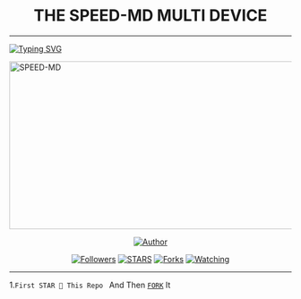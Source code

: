<h1 align="center"> THE SPEED-MD MULTI DEVICE </h1>
<p align="center">  

***
  
<a href="https://git.io/typing-svg"><img src="https://readme-typing-svg.demolab.com?font=Black+Ops+One&size=50&pause=1000&color=1BAFBAFF&center=true&width=910&height=100&lines=THANKS FOR CHOOSING +SPEED-MD;MULTI+DEVICE+WHATSAPP+BOT;CREATED+BY+DYBY+TRUE;RELEASED+24.9.2024" alt="Typing SVG" /></a>
  </p>
    <img alt="SPEED-MD" width="700" height="300" src="https://img.freepik.com/photos-premium/dessin-eclair-mot-foudre-dessus_779834-2033.jpg">
<p align="center">
<p align="center">
<a href="https://github.com/DYBY-TRUE/SPEED-MD"><img title="Author" src="https://img.shields.io/badge/FLASH_MD-black?style=for-the-badge&logo=github"></a>
<p/>
<p align="center">
<a href="https://github.com/DYBY-TRUE?tab=followers"><img title="Followers" src="https://img.shields.io/github/followers/DYBY-TRUE?label=Followers&style=social"></a>
<a href="https://github.com/DYBY-TRUE/SPEED-MD/stargazers/"><img title="STARS" src="https://img.shields.io/github/stars/DYBY-TRUE/SPEED-MD?&style=social"></a>
<a href="https://github.com/DYBY-TRUE/SPEED-MD-Md/network/members"><img title="Forks" src="https://img.shields.io/github/forks/DYBY-TRUE/SPEED-MD?style=social"></a>
<a href="https://github.com/DYBY/SPEED-MD/watchers"><img title="Watching" src="https://img.shields.io/github/watchers/DYBY-TRUE/SPEED-MD?label=Watching&style=social"></a>
  
***
1.`First STAR 🌟 This Repo ` And Then [`FORK`](https://github.com/DYBY-TRUE/SPEED-MD/fork) It
